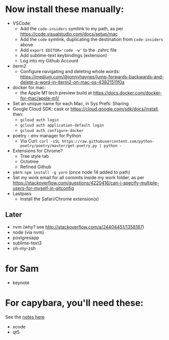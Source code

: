 # Now install these manually:
- VSCode:
   - Add the `code-insiders` symlink to my path, as per https://code.visualstudio.com/docs/setup/mac
   - Add the `code` symlink, duplicating the destination from `code-insiders` above
   - Add `export EDITOR='code -w'` to the .zshrc file
   - Add sublime-text keybindings (extension)
   - Log into my Github Account
- iterm2
   - Configure navigating and deleting whole words:
     https://medium.com/@jonnyhaynes/jump-forwards-backwards-and-delete-a-word-in-iterm2-on-mac-os-43821511f0a
- docker for mac:
   - the Apple M1 tech preview build at https://docs.docker.com/docker-for-mac/apple-m1/ 
- Set an unique name for each Mac, in Sys Prefs: Sharing
- Google Cloud SDK: cask or https://cloud.google.com/sdk/docs/install, then:
  - `gcloud auth login`
  - `gcloud auth application-default login`
  - `gcloud auth configure-docker`
- poetry - env manager for Python
  - Via Curl: `curl -sSL https://raw.githubusercontent.com/python-poetry/poetry/master/get-poetry.py | python -`
- Extensions for Chrome?
  - Tree style tab
  - Octotree
  - Refined Github
- yarn: `npm install -g yarn` (once node 14 added to path)
- Set my work email for all commits inside my work folder, as per
   https://stackoverflow.com/questions/4220416/can-i-specify-multiple-users-for-myself-in-gitconfig
- Lastpass
   - Install the Safari/Chrome extension(s)


## Later
- nvm (why? see http://stackoverflow.com/a/24404451/1358187)
- node (via nvm)
- postgresapp
- sublime-text3
- oh-my-zsh

# for Sam
- keynote

# For capybara, you'll need these:
See the [notes here](https://github.com/thoughtbot/capybara-webkit/wiki/Installing-Qt-and-compiling-capybara-webkit)
- xcode
- qt5
